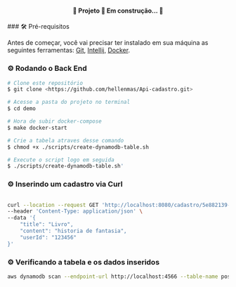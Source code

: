 
<h4 align="center"> 
	🚧  Projeto 🚀 Em construção...  🚧
</h4>
### 🛠 Pré-requisitos

Antes de começar, você vai precisar ter instalado em sua máquina as seguintes ferramentas:
[Git](https://git-scm.com), [Intellij](https://www.jetbrains.com/pt-br/idea/), [Docker](https://www.docker.com/). 

### ⚙️ Rodando o Back End 

```bash
# Clone este repositório
$ git clone <https://github.com/hellenmas/Api-cadastro.git>

# Acesse a pasta do projeto no terminal
$ cd demo

# Hora de subir docker-compose
$ make docker-start

# Crie a tabela atraves desse comando
$ chmod +x ./scripts/create-dynamodb-table.sh

# Execute o script logo em seguida
$ ./scripts/create-dynamodb-table.sh'

```
### ⚙️ Inserindo um cadastro via Curl
```bash

curl --location --request GET 'http://localhost:8080/cadastro/5e882139-5d09-4b68-86e1-864d504f0910' \
--header 'Content-Type: application/json' \
--data '{
    "title": "Livro",
    "content": "historia de fantasia",
    "userId": "123456"
}'
```
### ⚙️ Verificando a tabela e os dados inseridos
```bash
aws dynamodb scan --endpoint-url http://localhost:4566 --table-name posts
```
